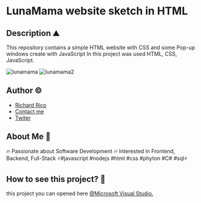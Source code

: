 # LunaMama website sketch in HTML

## Description ⛰

This repository contains a simple HTML website with CSS and some Pop-up windows create with JavaScript
In this project was used HTML, CSS, JavaScript.

![lunamama](https://user-images.githubusercontent.com/104793974/190988325-8e662105-19f2-43c0-9e14-895ea3a3a9de.png)
![lunamama2](https://user-images.githubusercontent.com/104793974/190988336-d8030750-536f-483a-a1f1-84a0935530c2.png)


## Author ©

- [Richard Rico](https://github.com/Richard-Rico)
- [Contact me](info@richard-rico.com)
- [Twiter](https://twitter.com/rico_code)



## About Me 🚀

🔥 Passionate about Software Development 🔥 Interested in Frontend, Backend, Full-Stack ⚡#javascript #nodejs #html #css #phyton #C# #sql⚡


## How to see this project? 🔎

this project you can opened here [@Microsoft Visual Studio.](https://visualstudio.microsoft.com/)
